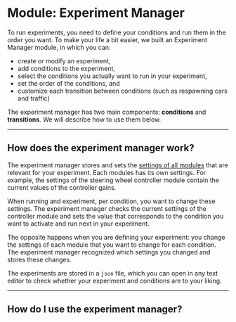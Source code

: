 # Module: Experiment Manager

To run experiments, you need to define your conditions and run them in the order you want. To make your life a bit easier, we built an Experiment Manager module, in which you can:

- create or modify an experiment,
- add conditions to the experiment,
- select the conditions you actually want to run in your experiment,
- set the order of the conditions, and
- customize each transition between conditions (such as respawning cars and traffic)

The experiment manager has two main components: __conditions__ and __transitions__. We will describe how to use them below.

---

## How does the experiment manager work?

The experiment manager stores and sets the [settings of all modules](advancedsteps-settings.md) that are relevant for your experiment. Each modules has its own settings. For example, the settings of the steering wheel controller module contain the current values of the controller gains. 

When running and experiment, per condition, you want to change these settings. The experiment manager checks the current settings of the controller module and sets the value that corresponds to the condition you want to activate and run next in your experiment. 

The opposite happens when you are defining your experiment: you change the settings of each module that you want to change for each condition. The experiment manager recognized which settings you changed and stores these changes. 

The experiments are stored in a `json` file, which you can open in any text editor to check whether your experiment and conditions are to your liking.

---

## How do I use the experiment manager?

